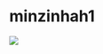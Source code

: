# minzinhah1 
![](https://t4.ftcdn.net/jpg/04/22/19/51/360_F_422195104_8dPPhBP8GXQs780GPCoJXFUzbXc3SDkR.jpg)
